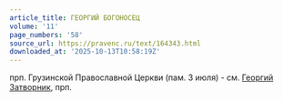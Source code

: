 ```yaml
---
article_title: ГЕОРГИЙ БОГОНОСЕЦ
volume: '11'
page_numbers: '58'
source_url: https://pravenc.ru/text/164343.html
downloaded_at: '2025-10-13T10:58:19Z'
---
```


прп. Грузинской Православной Церкви (пам. 3 июля) - см. [Георгий Затворник](<https://pravenc.ru/text/Георгий Затворник.html>), прп.
